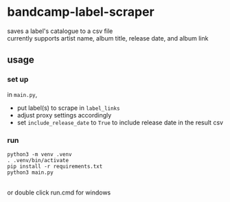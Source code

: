 # bandcamp-label-scraper
saves a label's catalogue to a csv file<br>
currently supports artist name, album title, release date, and album link<br>

## usage

### set up
in `main.py`,
- put label(s) to scrape in `label_links`
- adjust proxy settings accordingly
- set `include_release_date` to `True` to include release date in the result csv

### run
```
python3 -m venv .venv
. .venv/bin/activate
pip install -r requirements.txt
python3 main.py
```
<br>
or double click run.cmd for windows